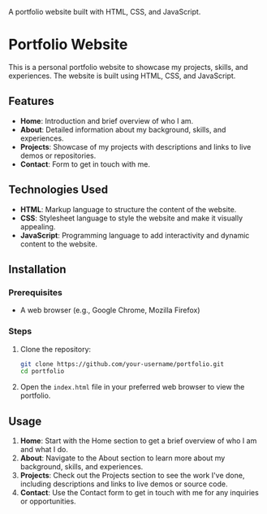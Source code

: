 A portfolio website built with HTML, CSS, and JavaScript.

# Portfolio Website

This is a personal portfolio website to showcase my projects, skills, and experiences. The website is built using HTML, CSS, and JavaScript.

## Features

- **Home**: Introduction and brief overview of who I am.
- **About**: Detailed information about my background, skills, and experiences.
- **Projects**: Showcase of my projects with descriptions and links to live demos or repositories.
- **Contact**: Form to get in touch with me.

## Technologies Used

- **HTML**: Markup language to structure the content of the website.
- **CSS**: Stylesheet language to style the website and make it visually appealing.
- **JavaScript**: Programming language to add interactivity and dynamic content to the website.

## Installation

### Prerequisites

- A web browser (e.g., Google Chrome, Mozilla Firefox)

### Steps

1. Clone the repository:
   ```sh
   git clone https://github.com/your-username/portfolio.git
   cd portfolio
   ```

2. Open the `index.html` file in your preferred web browser to view the portfolio.

## Usage

1. **Home**: Start with the Home section to get a brief overview of who I am and what I do.
2. **About**: Navigate to the About section to learn more about my background, skills, and experiences.
3. **Projects**: Check out the Projects section to see the work I've done, including descriptions and links to live demos or source code.
4. **Contact**: Use the Contact form to get in touch with me for any inquiries or opportunities.

